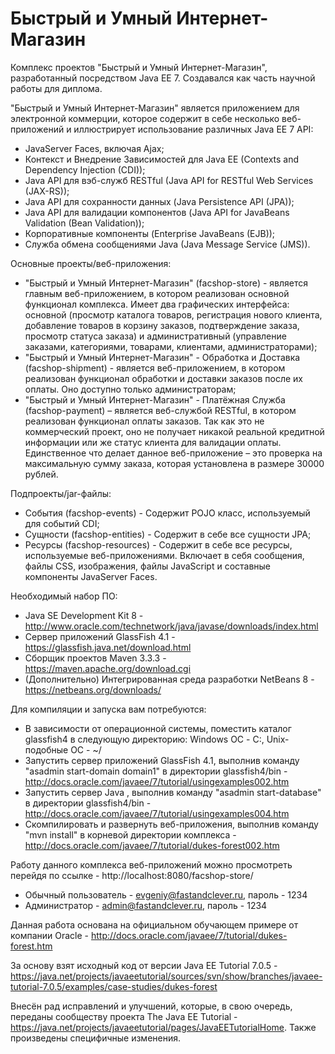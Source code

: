 # Быстрый и Умный Интернет-Магазин

Комплекс проектов "Быстрый и Умный Интернет-Магазин", разработанный посредством Java EE 7. Создавался как часть научной работы для диплома.

"Быстрый и Умный Интернет-Магазин" является приложением для электронной коммерции, которое содержит в себе несколько веб-приложений и иллюстрирует использование различных Java EE 7 API:
* JavaServer Faces, включая Ajax;
* Контекст и Внедрение Зависимостей для Java EE (Contexts and Dependency Injection (CDI));
* Java API для вэб-служб RESTful (Java API for RESTful Web Services (JAX-RS));
* Java API для сохранности данных (Java Persistence API (JPA));
* Java API для валидации компонентов (Java API for JavaBeans Validation (Bean Validation));
* Корпоративные компоненты (Enterprise JavaBeans (EJB));
* Служба обмена сообщениями Java (Java Message Service (JMS)).

Основные проекты/веб-приложения:
* "Быстрый и Умный Интернет-Магазин" (facshop-store) - является главным веб-приложением, в котором реализован основной функционал комплекса. Имеет два графических интерфейса: основной (просмотр каталога товаров, регистрация нового клиента, добавление товаров в корзину заказов, подтверждение заказа, просмотр статуса заказа) и административный  (управление заказами, категориями, товарами, клиентами, администраторами);
* "Быстрый и Умный Интернет-Магазин" - Обработка и Доставка (facshop-shipment) - является веб-приложением, в котором реализован функционал обработки и доставки заказов после их оплаты. Оно доступно только администраторам;
* "Быстрый и Умный Интернет-Магазин" - Платёжная Служба (facshop-payment) – является веб-службой RESTful, в котором реализован функционал оплаты заказов. Так как это не коммерческий проект, оно не получает никакой реальной кредитной информации или же статус клиента для валидации оплаты. Единственное что делает данное веб-приложение – это проверка на максимальную сумму заказа, которая установлена в размере 30000 рублей.

Подпроекты/jar-файлы:
* События (facshop-events) - Содержит POJO класс, используемый для событий CDI;
* Сущности (facshop-entities) - Содержит в себе все сущности JPA;
* Ресурсы (facshop-resources) - Содержит в себе все ресурсы, используемые веб-приложениями. Включает в себя сообщения, файлы CSS, изображения, файлы JavaScript и составные компоненты JavaServer Faces.

Необходимый набор ПО:
* Java SE Development Kit 8 - http://www.oracle.com/technetwork/java/javase/downloads/index.html
* Сервер приложений GlassFish 4.1 - https://glassfish.java.net/download.html
* Сборщик проектов Maven 3.3.3 - https://maven.apache.org/download.cgi
* (Дополнительно) Интегрированная среда разработки NetBeans 8 - https://netbeans.org/downloads/

Для компиляции и запуска вам потребуются:
* В зависимости от операционной системы, поместить каталог glassfish4 в следующую директорию: Windows ОС - C:\, Unix-подобные ОС - ~/
* Запустить сервер приложений GlassFish 4.1, выполнив команду "asadmin start-domain domain1" в директории glassfish4/bin - http://docs.oracle.com/javaee/7/tutorial/usingexamples002.htm
* Запустить сервер Java , выполнив команду "asadmin start-database" в директории glassfish4/bin - http://docs.oracle.com/javaee/7/tutorial/usingexamples004.htm
* Скомпилировать и развернуть веб-приложения, выполнив команду "mvn install" в корневой директории комплекса - http://docs.oracle.com/javaee/7/tutorial/dukes-forest002.htm

Работу данного комплекса веб-приложений можно просмотреть перейдя по ссылке - http://localhost:8080/facshop-store/  
* Обычный пользователь - evgeniy@fastandclever.ru, пароль - 1234
* Администратор - admin@fastandclever.ru, пароль - 1234

Данная работа основана на официальном обучающем примере от компании Oracle - http://docs.oracle.com/javaee/7/tutorial/dukes-forest.htm

За основу взят исходный код от версии Java EE Tutorial 7.0.5 - https://java.net/projects/javaeetutorial/sources/svn/show/branches/javaee-tutorial-7.0.5/examples/case-studies/dukes-forest

Внесён рад исправлений и улучшений, которые, в свою очередь, переданы сообществу проекта The Java EE Tutorial - https://java.net/projects/javaeetutorial/pages/JavaEETutorialHome. Также произведены специфичные изменения.
